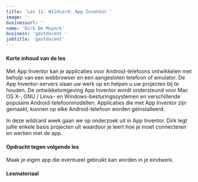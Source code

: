 ```yaml
---
title: 'Les 11: Wildcard: App Inventor '
image: ''
businessurl: ''
name: 'Dirk De Muynck'
business: 'gastdocent '
jobtitle: 'gastdocent'
---
```

> 
#### Korte inhoud van de les
Met App Inventor kan je applicaties voor Android-telefoons ontwikkelen met behulp van een webbrowser en een aangesloten telefoon of emulator. De App Inventor-servers slaan uw werk op en helpen u uw projecten bij te houden.
De ontwikkelomgeving App Inventor wordt ondersteund voor Mac OS X-, GNU / Linux- en Windows-besturingssystemen en verschillende populaire Android-telefoonmodellen. Applicaties die met App Inventor zijn gemaakt, kunnen op elke Android-telefoon worden geïnstalleerd.

In deze wildcard week gaan we op onderzoek uit in App Inventor. Dirk legt jullie enkele basis projecten uit waardoor je leert hoe je moet connecteren en werken met de app.

#### Opdracht tegen volgende les
Maak je eigen app die eventueel gebruikt kan worden in je eindwerk.

#### Lesmateriaal

<!--

- [video van de les](https://www.youtube.com/watch?v=eQATrRc1Fps)
- [slides van de les]({{site.baseurl}}/assets/images/Lesson11/AppInventor.pdf)

#### Interesante links 

-->